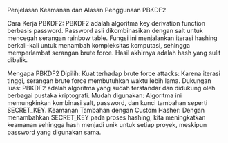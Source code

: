 Penjelasan Keamanan dan Alasan Penggunaan PBKDF2

Cara Kerja PBKDF2:
PBKDF2 adalah algoritma key derivation function berbasis password.
Password asli dikombinasikan dengan salt untuk mencegah serangan rainbow table.
Fungsi ini menjalankan iterasi hashing berkali-kali untuk menambah kompleksitas komputasi, sehingga memperlambat serangan brute force.
Hasil akhirnya adalah hash yang sulit dibalik.

Mengapa PBKDF2 Dipilih:
Kuat terhadap brute force attacks: Karena iterasi tinggi, serangan brute force membutuhkan waktu lebih lama.
Dukungan luas: PBKDF2 adalah algoritma yang sudah terstandar dan didukung oleh berbagai pustaka kriptografi.
Mudah digunakan: Algoritma ini memungkinkan kombinasi salt, password, dan kunci tambahan seperti SECRET_KEY.
Keamanan Tambahan dengan Custom Hasher:
Dengan menambahkan SECRET_KEY pada proses hashing, kita meningkatkan keamanan sehingga hash menjadi unik untuk setiap proyek, meskipun password yang digunakan sama.
